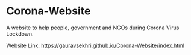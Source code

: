 # Corona-Website
A website to help people, government and NGOs during Corona Virus Lockdown.

Website Link: https://gauravsekhri.github.io/Corona-Website/index.html
